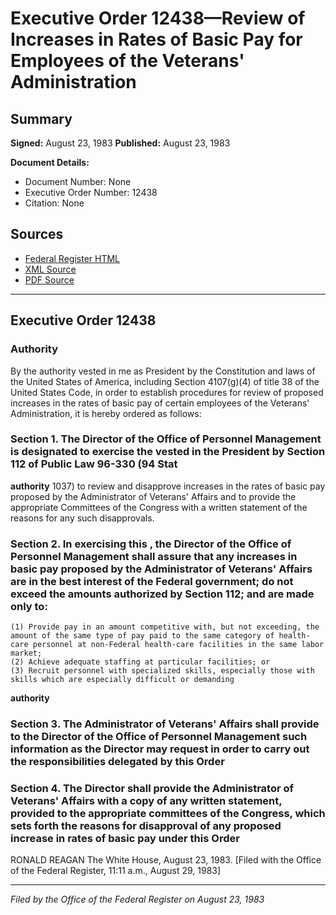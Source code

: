 # Executive Order 12438—Review of Increases in Rates of Basic Pay for Employees of the Veterans' Administration

## Summary

**Signed:** August 23, 1983
**Published:** August 23, 1983

**Document Details:**
- Document Number: None
- Executive Order Number: 12438
- Citation: None

## Sources
- [Federal Register HTML](https://www.presidency.ucsb.edu/documents/executive-order-12438-review-increases-rates-basic-pay-for-employees-the-veterans)
- [XML Source](None)
- [PDF Source](None)

---

## Executive Order 12438

### Authority

By the authority vested in me as President by the Constitution and laws of the United States of America, including Section 4107(g)(4) of title 38 of the United States Code, in order to establish procedures for review of proposed increases in the rates of basic pay of certain employees of the Veterans' Administration, it is hereby ordered as follows:
### Section 1. The Director of the Office of Personnel Management is designated to exercise the  vested in the President by Section 112 of Public Law 96-330 (94 Stat

**authority**
 1037) to review and disapprove increases in the rates of basic pay proposed by the Administrator of Veterans' Affairs and to provide the appropriate Committees of the Congress with a written statement of the reasons for any such disapprovals.

### Section 2. In exercising this , the Director of the Office of Personnel Management shall assure that any increases in basic pay proposed by the Administrator of Veterans' Affairs are in the best interest of the Federal government; do not exceed the amounts authorized by Section 112; and are made only to:

    (1) Provide pay in an amount competitive with, but not exceeding, the amount of the same type of pay paid to the same category of health-care personnel at non-Federal health-care facilities in the same labor market;
    (2) Achieve adequate staffing at particular facilities; or
    (3) Recruit personnel with specialized skills, especially those with skills which are especially difficult or demanding
**authority**

### Section 3. The Administrator of Veterans' Affairs shall provide to the Director of the Office of Personnel Management such information as the Director may request in order to carry out the responsibilities delegated by this Order

### Section 4. The Director shall provide the Administrator of Veterans' Affairs with a copy of any written statement, provided to the appropriate committees of the Congress, which sets forth the reasons for disapproval of any proposed increase in rates of basic pay under this Order

RONALD REAGAN
The White House,
August 23, 1983.
[Filed with the Office of the Federal Register, 11:11 a.m., August 29, 1983]

---

*Filed by the Office of the Federal Register on August 23, 1983*
